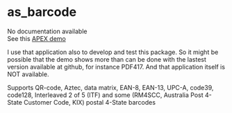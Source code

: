 # as_barcode

No documentation available  
See this [APEX demo](https://apex.oracle.com/pls/apex/f?p=156013)

I use that application also to develop and test this package. So it might be possible that the demo shows more than can be done with the lastest version available at github, for instance PDF417. And that application itself is NOT available.

Supports QR-code, Aztec, data matrix, EAN-8, EAN-13, UPC-A, code39, code128, Interleaved 2 of 5 (ITF) and some (RM4SCC, Australia Post 4-State Customer Code, KIX) postal 4-State barcodes

